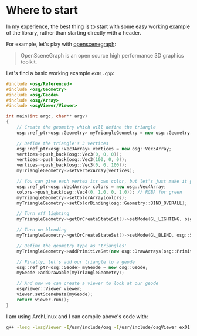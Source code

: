 # Where to start
In my experience, the best thing is to start with some easy working example of the library, rather than starting directly with a header.

For example, let's play with [openscenegraph](http://www.openscenegraph.com/):

> OpenSceneGraph is an open source high performance 3D graphics toolkit.

Let's find a basic working example `ex01.cpp`:
```c++
#include <osg/Referenced>
#include <osg/Geometry>
#include <osg/Geode>
#include <osg/Array>
#include <osgViewer/Viewer>

int main(int argc, char** argv)
{
    // Create the geometry which will define the triangle
    osg::ref_ptr<osg::Geometry> myTriangleGeometry = new osg::Geometry;

    // Define the triangle's 3 vertices
    osg::ref_ptr<osg::Vec3Array> vertices = new osg::Vec3Array;
    vertices->push_back(osg::Vec3(0, 0, 0));
    vertices->push_back(osg::Vec3(100, 0, 0));
    vertices->push_back(osg::Vec3(0, 0, 100));
    myTriangleGeometry->setVertexArray(vertices);

    // You can give each vertex its own color, but let's just make it green for now
    osg::ref_ptr<osg::Vec4Array> colors = new osg::Vec4Array;
    colors->push_back(osg::Vec4(0, 1.0, 0, 1.0)); // RGBA for green
    myTriangleGeometry->setColorArray(colors);
    myTriangleGeometry->setColorBinding(osg::Geometry::BIND_OVERALL);

    // Turn off lighting
    myTriangleGeometry->getOrCreateStateSet()->setMode(GL_LIGHTING, osg::StateAttribute::OFF);

    // Turn on blending
    myTriangleGeometry->getOrCreateStateSet()->setMode(GL_BLEND, osg::StateAttribute::ON);

    // Define the geometry type as 'triangles'
    myTriangleGeometry->addPrimitiveSet(new osg::DrawArrays(osg::PrimitiveSet::TRIANGLES, 0, vertices->size()));

    // Finally, let's add our triangle to a geode
    osg::ref_ptr<osg::Geode> myGeode = new osg::Geode;
    myGeode->addDrawable(myTriangleGeometry);

    // And now we can create a viewer to look at our geode
    osgViewer::Viewer viewer;
    viewer.setSceneData(myGeode);
    return viewer.run();
}
```

I am using ArchLinux and I can compile above's code with:
```sh
g++ -losg -losgViewer -I/usr/include/osg -I/usr/include/osgViewer ex01.cpp
```
